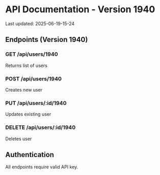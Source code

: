 # API Documentation - Version 1940
Last updated: 2025-06-19-15-24

## Endpoints (Version 1940)

### GET /api/users/1940
Returns list of users

### POST /api/users/1940
Creates new user

### PUT /api/users/:id/1940
Updates existing user

### DELETE /api/users/:id/1940
Deletes user

## Authentication
All endpoints require valid API key.

